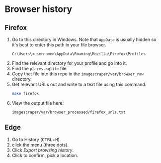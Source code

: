 # Browser history

## Firefox

1. Go to this directory in Windows. Note that `AppData` is usually hidden so it's best to enter this path in your file browser.
    ```
    C:\Users\<username>\AppData\Roaming\Mozilla\Firefox\Profiles
    ```
1. Find the relevant directory for your profile and go into it.
1. Find the `places.sqlite` file.
1. Copy that file into this repo in the `imagescraper/var/browser_raw` directory.
1. Get relevant URLs out and write to a text file using this command:
    ```sh
    make firefox
    ```
1. View the output file here:
    ```
    imagescraper/var/browser_processed/firefox_urls.txt
    ```

## Edge

1. Go to History (<kbd>CTRL</kbd>+<kbd>H</kbd>).
1. click the menu (three dots).
1. Click _Export browsing history_.
1. Click to confirm, pick a location.

